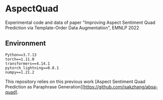 # AspectQuad
Experimental code and data of paper "Improving Aspect Sentiment Quad Prediction via Template-Order Data Augmentation", EMNLP 2022

## Environment
    Python==3.7.13
    torch==1.11.0
    transformers==4.14.1
    pytorch_lightning==0.8.1
    numpy==1.21.2

This repository relies on this previous work [Aspect Sentiment Quad Prediction as Paraphrase Generation][https://github.com/isakzhang/absa-quad].